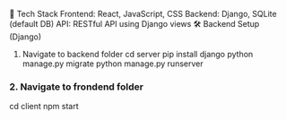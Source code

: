 🚀 Tech Stack
Frontend: React, JavaScript, CSS
Backend: Django, SQLite (default DB)
API: RESTful API using Django views
🛠️ Backend Setup (Django)
1. Navigate to backend folder
cd server
pip install django
python manage.py migrate
python manage.py runserver

### 2. Navigate to frondend folder

cd client
npm start
